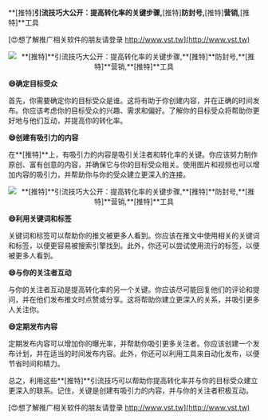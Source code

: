 **[推特]**引流技巧大公开：提高转化率的关键步骤,**[推特]**防封号,**[推特]**营销,**[推特]**工具

[😍想了解推广相关软件的朋友请登录 http://www.vst.tw](http://www.vst.tw)

 <center><img src="https://vst.tw/MP4/tuiguang/png/0.png" alt="**[推特]**引流技巧大公开：提高转化率的关键步骤,**[推特]**防封号,**[推特]**营销,**[推特]**工具"></center>

**😄确定目标受众**

首先，你需要确定你的目标受众是谁。这将有助于你创建内容，并在正确的时间发布。你应该考虑你的目标受众的兴趣、需求和偏好。了解你的目标受众将帮助你更好地与他们互动，并提高你的转化率。

**😄创建有吸引力的内容**

在**[推特]**上，有吸引力的内容是吸引关注者和转化率的关键。你应该努力制作原创、富有创意的内容，并确保它与你的目标受众相关。使用图片和视频也可以增加内容的吸引力，并帮助你与你的受众建立更深入的连接。

 <center><img src="https://vst.tw/MP4/tuiguang/png/8.png" alt="**[推特]**引流技巧大公开：提高转化率的关键步骤,**[推特]**防封号,**[推特]**营销,**[推特]**工具"></center>

**😄利用关键词和标签**

关键词和标签可以帮助你的推文被更多人看到。你应该在推文中使用相关的关键词和标签，以便更容易被搜索引擎找到。此外，你还可以尝试使用流行的标签，以便被更多人看到。

**😄与你的关注者互动**

与你的关注者互动是提高转化率的另一个关键。你应该尽可能回复他们的评论和提问，并在他们发布推文时点赞或分享。这将帮助你建立更深入的关系，并吸引更多人关注你。

**😄定期发布内容**

定期发布内容可以增加你的曝光率，并帮助你吸引更多关注者。你应该创建一个发布计划，并在适当的时间发布内容。此外，你还可以利用工具来自动化发布，以便节省时间和精力。

总之，利用这些**[推特]**引流技巧可以帮助你提高转化率并与你的目标受众建立更深入的联系。记住，关键是创建有吸引力的内容，并与你的关注者积极互动。

[😍想了解推广相关软件的朋友请登录 http://www.vst.tw](http://www.vst.tw)



